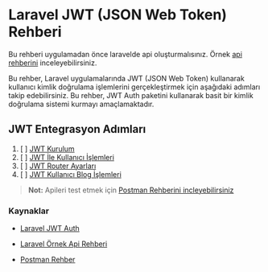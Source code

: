 # Laravel JWT (JSON Web Token) Rehberi

Bu rehberi uygulamadan önce laravelde api oluşturmalısınız. Örnek [api rehberini](https://github.com/kaankaltakkiran/Linux_notlarim/blob/main/php_notlarim/notlarim/laravel_api_notlarim/notlarim/blog_api_rehberi.md) inceleyebilirsiniz.

Bu rehber, Laravel uygulamalarında JWT (JSON Web Token) kullanarak kullanıcı kimlik doğrulama işlemlerini gerçekleştirmek için aşağıdaki adımları takip edebilirsiniz. Bu rehber, JWT Auth paketini kullanarak basit bir kimlik doğrulama sistemi kurmayı amaçlamaktadır.

## JWT Entegrasyon Adımları

1. [ ] [JWT Kurulum](https://github.com/kaankaltakkiran/Linux_notlarim/blob/main/php_notlarim/notlarim/laravel_api_notlarim/notlarim/jwt_kurulum.md)
2. [ ] [JWT İle Kullanıcı İşlemleri](https://github.com/kaankaltakkiran/Linux_notlarim/blob/main/php_notlarim/notlarim/laravel_api_notlarim/notlarim/jwt_kullanici.md)
3. [ ] [JWT Router Ayarları](https://github.com/kaankaltakkiran/Linux_notlarim/blob/main/php_notlarim/notlarim/laravel_api_notlarim/notlarim/jwt_router.md)
4. [ ] [JWT Kullanıcı Blog İşlemleri]()

> **Not:** Apileri test etmek için [Postman Rehberini incleyebilirsiniz](https://github.com/kaankaltakkiran/Linux_notlarim/blob/main/php_notlarim/notlarim/laravel_api_notlarim/notlarim/postman_rehberi.md)

### Kaynaklar

- [Laravel JWT Auth](https://laravel-jwt-auth.readthedocs.io/en/latest/laravel-installation/)

- [Laravel Örnek Api Rehberi](https://github.com/kaankaltakkiran/Linux_notlarim/blob/main/php_notlarim/notlarim/laravel_api_notlarim/notlarim/blog_api_rehberi.md)

- [Postman Rehber](https://github.com/kaankaltakkiran/Linux_notlarim/blob/main/php_notlarim/notlarim/laravel_api_notlarim/notlarim/postman_rehberi.md)
